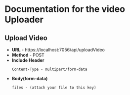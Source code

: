 # Documentation for the video Uploader

## Upload Video

- **URL** - https://localhost:7056/api/uploadVideo
- **Method** - POST
- **Include Header** 
    ```
    Content-Type - multipart/form-data
    ```
- **Body(form-data)** 
  ```
  files - (attach your file to this key)
  ```